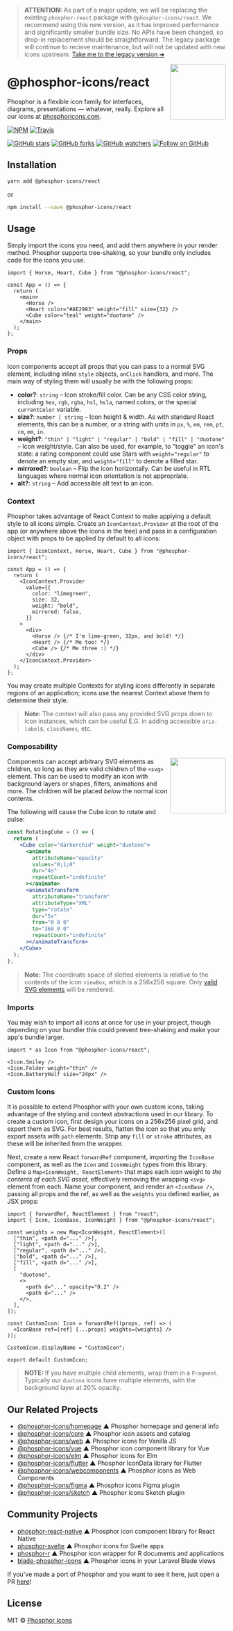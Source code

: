 > **ATTENTION:** As part of a major update, we will be replacing the existing `phosphor-react` package with `@phosphor-icons/react`. We recommend using this new version, as it has improved performance and significantly smaller bundle size. No APIs have been changed, so drop-in replacement should be straightforward. The legacy package will continue to recieve maintenance, but will not be updated with new icons upstream. [Take me to the legacy version ➜](https://github.com/phosphor-icons/react/tree/legacy)

<img src="/meta/phosphor-mark-tight-yellow.png" width="128" align="right" />

# @phosphor-icons/react

Phosphor is a flexible icon family for interfaces, diagrams, presentations — whatever, really. Explore all our icons at [phosphoricons.com](https://phosphoricons.com).

[![NPM](https://img.shields.io/npm/v/@phosphor-icons/react.svg?style=flat-square)](https://www.npmjs.com/package/@phosphor-icons/react) [![Travis](https://img.shields.io/github/actions/workflow/status/phosphor-icons/react/main.yml?branch=vite&style=flat-square)](https://travis-ci.com/github/phosphor-icons/react)

[![GitHub stars](https://img.shields.io/github/stars/phosphor-icons/react?style=flat-square&label=Star)](https://github.com/phosphor-icons/react)
[![GitHub forks](https://img.shields.io/github/forks/phosphor-icons/react?style=flat-square&label=Fork)](https://github.com/phosphor-icons/react/fork)
[![GitHub watchers](https://img.shields.io/github/watchers/phosphor-icons/react?style=flat-square&label=Watch)](https://github.com/phosphor-icons/react)
[![Follow on GitHub](https://img.shields.io/github/followers/rektdeckard?style=flat-square&label=Follow)](https://github.com/rektdeckard)

## Installation

```bash
yarn add @phosphor-icons/react
```

or

```bash
npm install --save @phosphor-icons/react
```

## Usage

Simply import the icons you need, and add them anywhere in your render method. Phosphor supports tree-shaking, so your bundle only includes code for the icons you use.

```tsx
import { Horse, Heart, Cube } from "@phosphor-icons/react";

const App = () => {
  return (
    <main>
      <Horse />
      <Heart color="#AE2983" weight="fill" size={32} />
      <Cube color="teal" weight="duotone" />
    </main>
  );
};
```

### Props

Icon components accept all props that you can pass to a normal SVG element, including inline `style` objects, `onClick` handlers, and more. The main way of styling them will usually be with the following props:

- **color?**: `string` – Icon stroke/fill color. Can be any CSS color string, including `hex`, `rgb`, `rgba`, `hsl`, `hsla`, named colors, or the special `currentColor` variable.
- **size?**: `number | string` – Icon height & width. As with standard React elements, this can be a number, or a string with units in `px`, `%`, `em`, `rem`, `pt`, `cm`, `mm`, `in`.
- **weight?**: `"thin" | "light" | "regular" | "bold" | "fill" | "duotone"` – Icon weight/style. Can also be used, for example, to "toggle" an icon's state: a rating component could use Stars with `weight="regular"` to denote an empty star, and `weight="fill"` to denote a filled star.
- **mirrored?**: `boolean` – Flip the icon horizontally. Can be useful in RTL languages where normal icon orientation is not appropriate.
- **alt?**: `string` – Add accessible alt text to an icon.

### Context

Phosphor takes advantage of React Context to make applying a default style to all icons simple. Create an `IconContext.Provider` at the root of the app (or anywhere above the icons in the tree) and pass in a configuration object with props to be applied by default to all icons:

```tsx
import { IconContext, Horse, Heart, Cube } from "@phosphor-icons/react";

const App = () => {
  return (
    <IconContext.Provider
      value={{
        color: "limegreen",
        size: 32,
        weight: "bold",
        mirrored: false,
      }}
    >
      <div>
        <Horse /> {/* I'm lime-green, 32px, and bold! */}
        <Heart /> {/* Me too! */}
        <Cube /> {/* Me three :) */}
      </div>
    </IconContext.Provider>
  );
};
```

You may create multiple Contexts for styling icons differently in separate regions of an application; icons use the nearest Context above them to determine their style.

> **Note:** The context will also pass any provided SVG props down to icon instances, which can be useful E.G. in adding accessible `aria-label`s, `classNames`, etc.

### Composability

<img src="/meta/cube-rotate.svg" width="128" align="right" />

Components can accept arbitrary SVG elements as children, so long as they are valid children of the `<svg>` element. This can be used to modify an icon with background layers or shapes, filters, animations and more. The children will be placed _below_ the normal icon contents.

The following will cause the Cube icon to rotate and pulse:

```jsx
const RotatingCube = () => {
  return (
    <Cube color="darkorchid" weight="duotone">
      <animate
        attributeName="opacity"
        values="0;1;0"
        dur="4s"
        repeatCount="indefinite"
      ></animate>
      <animateTransform
        attributeName="transform"
        attributeType="XML"
        type="rotate"
        dur="5s"
        from="0 0 0"
        to="360 0 0"
        repeatCount="indefinite"
      ></animateTransform>
    </Cube>
  );
};
```

> **Note:** The coordinate space of slotted elements is relative to the contents of the icon `viewBox`, which is a 256x256 square. Only [valid SVG elements](https://developer.mozilla.org/en-US/docs/Web/SVG/Element#SVG_elements_by_category) will be rendered.

### Imports

You may wish to import all icons at once for use in your project, though depending on your bundler this could prevent tree-shaking and make your app's bundle larger.

```tsx
import * as Icon from "@phosphor-icons/react";

<Icon.Smiley />
<Icon.Folder weight="thin" />
<Icon.BatteryHalf size="24px" />
```

### Custom Icons

It is possible to extend Phosphor with your own custom icons, taking advantage of the styling and context abstractions used in our library. To create a custom icon, first design your icons on a 256x256 pixel grid, and export them as SVG. For best results, flatten the icon so that you only export assets with `path` elements. Strip any `fill` or `stroke` attributes, as these will be inherited from the wrapper.

Next, create a new React `forwardRef` component, importing the `IconBase` component, as well as the `Icon` and `IconWeight` types from this library. Define a `Map<IconWeight, ReactElement>` that maps each icon weight to _the contents of each SVG asset_, effectively removing the wrapping `<svg>` element from each. Name your component, and render an `<IconBase />`, passing all props and the ref, as well as the `weights` you defined earlier, as JSX props:

```tsx
import { forwardRef, ReactElement } from "react";
import { Icon, IconBase, IconWeight } from "@phosphor-icons/react";

const weights = new Map<IconWeight, ReactElement>([
  ["thin", <path d="..." />],
  ["light", <path d="..." />],
  ["regular", <path d="..." />],
  ["bold", <path d="..." />],
  ["fill", <path d="..." />],
  [
    "duotone",
    <>
      <path d="..." opacity="0.2" />
      <path d="..." />
    </>,
  ],
]);

const CustomIcon: Icon = forwardRef((props, ref) => (
  <IconBase ref={ref} {...props} weights={weights} />
));

CustomIcon.displayName = "CustomIcon";

export default CustomIcon;
```

> **NOTE:** If you have multiple child elements, wrap them in a `Fragment`. Typically our `duotone` icons have multiple elements, with the background layer at 20% opacity.

## Our Related Projects

- [@phosphor-icons/homepage](https://github.com/phosphor-icons/homepage) ▲ Phosphor homepage and general info
- [@phosphor-icons/core](https://github.com/phosphor-icons/core) ▲ Phosphor icon assets and catalog
- [@phosphor-icons/web](https://github.com/phosphor-icons/web) ▲ Phosphor icons for Vanilla JS
- [@phosphor-icons/vue](https://github.com/phosphor-icons/vue) ▲ Phosphor icon component library for Vue
- [@phosphor-icons/elm](https://github.com/phosphor-icons/phosphor-elm) ▲ Phosphor icons for Elm
- [@phosphor-icons/flutter](https://github.com/phosphor-icons/flutter) ▲ Phosphor IconData library for Flutter
- [@phosphor-icons/webcomponents](https://github.com/phosphor-icons/webcomponents) ▲ Phosphor icons as Web Components
- [@phosphor-icons/figma](https://github.com/phosphor-icons/figma) ▲ Phosphor icons Figma plugin
- [@phosphor-icons/sketch](https://github.com/phosphor-icons/sketch) ▲ Phosphor icons Sketch plugin

## Community Projects

- [phosphor-react-native](https://github.com/duongdev/phosphor-react-native) ▲ Phosphor icon component library for React Native
- [phosphor-svelte](https://github.com/haruaki07/phosphor-svelte) ▲ Phosphor icons for Svelte apps
- [phosphor-r](https://github.com/dreamRs/phosphoricons) ▲ Phosphor icon wrapper for R documents and applications
- [blade-phosphor-icons](https://github.com/codeat3/blade-phosphor-icons) ▲ Phosphor icons in your Laravel Blade views

If you've made a port of Phosphor and you want to see it here, just open a PR [here](https://github.com/phosphor-icons/phosphor-home)!

## License

MIT © [Phosphor Icons](https://github.com/phosphor-icons)
